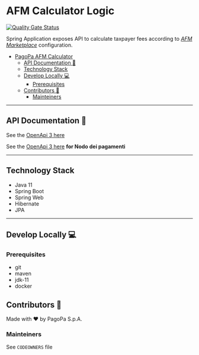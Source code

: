 # AFM Calculator Logic

[![Quality Gate Status](https://sonarcloud.io/api/project_badges/measure?project=pagopa_pagopa-afm-calculator&metric=alert_status)](https://sonarcloud.io/dashboard?id=pagopa_pagopa-afm-calculator)

Spring Application exposes API to calculate taxpayer fees according to [_AFM Marketplace_](https://github.com/pagopa/pagopa-afm-marketplace-be) configuration.

- [PagoPa AFM Calculator](#pagopa-afm-calculator)
    - [API Documentation 📖](#api-documentation-)
    - [Technology Stack](#technology-stack)
    - [Develop Locally 💻](#develop-locally-)
        - [Prerequisites](#prerequisites-1)
    - [Contributors 👥](#contributors-)
        - [Mainteiners](#mainteiners)

---
## API Documentation 📖
See the [OpenApi 3 here](https://editor.swagger.io/?url=https://raw.githubusercontent.com/pagopa/pagopa-afm-calculator/main/openapi/openapi.json)

See the [OpenApi 3 here](https://editor.swagger.io/?url=https://raw.githubusercontent.com/pagopa/pagopa-afm-calculator/main/openapi/openapi-node.json) **for Nodo dei pagamenti**

---

## Technology Stack
- Java 11
- Spring Boot
- Spring Web
- Hibernate
- JPA

---

## Develop Locally 💻

### Prerequisites
- git
- maven
- jdk-11
- docker

## Contributors 👥
Made with ❤️ by PagoPa S.p.A.

### Mainteiners
See `CODEOWNERS` file

